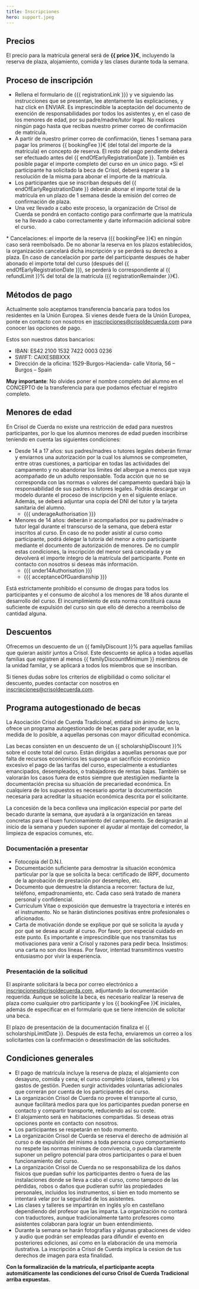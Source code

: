 ```yaml
---
title: Inscripciones
hero: support.jpeg
---
```


## Precios

El precio para la matrícula general será de **{{ price }}€**, incluyendo la reserva de plaza, alojamiento, comida y las clases durante toda la semana.

## Proceso de inscripción

- Rellena el formulario de {{{ registrationLink }}} y ve siguiendo las instrucciones que se presentan, lee atentamente las explicaciones, y haz click en ENVIAR. Es imprescindible la aceptación del documento de exención de responsabilidades por todos los asistentes y, en el caso de los menores de edad, por su padre/madre/tutor legal. No realices ningún pago hasta que recibas nuestro primer correo de confirmación de matrícula.
- A partir de nuestro primer correo de confirmación, tienes 1 semana para pagar los primeros {{ bookingFee }}€ (del total del importe de la matrícula) en concepto de reserva. El resto del pago pendiente deberá ser efectuado antes del {{ endOfEarlyRegistrationDate }}. También es posible pagar el importe completo del curso en un único pago. \*Si el participante ha solicitado la beca de Crisol, deberá esperar a la resolución de la misma para abonar el importe de la matrícula.
- Los participantes que se inscriban después del {{ endOfEarlyRegistrationDate }} deberán abonar el importe total de la matrícula en un plazo de 1 semana desde la emisión del correo de confirmación de plaza.
- Una vez llevado a cabo este proceso, la organización de Crisol de Cuerda se pondrá en contacto contigo para confirmarte que la matrícula se ha llevado a cabo correctamente y darte información adicional sobre el curso.

\* Cancelaciones: el importe de la reserva ({{ bookingFee }}€) en ningún caso será reembolsado. De no abonar la reserva en los plazos establecidos, la organización cancelará dicha inscripción y se perderá su derecho a plaza. En caso de cancelación por parte del participante después de haber abonado el importe total del curso (después del {{ endOfEarlyRegistrationDate }}), se perderá lo correspondiente al {{ refundLimit }}% del total de la matrícula ({{ registrationRemainder }}€).

## Métodos de pago

Actualmente solo aceptamos transferencia bancaria para todos los residentes en la Unión Europea. Si vienes desde fuera de la Unión Europea, ponte en contacto con nosotros en [inscripciones@crisoldecuerda.com](mailto:inscripciones@crisoldecuerda.com) para conocer las opciones de pago.

Estos son nuestros datos bancarios:

- IBAN: ES42 2100 1532 7422 0003 0236
- SWIFT: CAIXESBBXXX
- Dirección de la oficina: 1529-Burgos-Hacienda- calle Vitoria, 56 – Burgos – Spain

**Muy importante**: No olvides poner el nombre completo del alumno en el CONCEPTO de la transferencia para que podamos efectuar el registro completo.

## Menores de edad

En Crisol de Cuerda no existe una restricción de edad para nuestros participantes, por lo que los alumnos menores de edad pueden inscribirse teniendo en cuenta las siguientes condiciones:

- Desde 14 a 17 años: sus padres/madres o tutores legales deberán firmar y enviarnos una autorización por la cual los alumnos se comprometen, entre otras cuestiones, a participar en todas las actividades del campamento y no abandonar los límites del albergue a menos que vaya acompañado de un adulto responsable. Toda acción que no se corresponda con las normas o valores del campamento quedará bajo la responsabilidad de sus padres o tutores legales. Podrás descargar un modelo durante el proceso de inscripción y en el siguiente enlace. Además, se deberá adjuntar una copia del DNI del tutor y la tarjeta sanitaria del alumno.
  - {{{ underageAuthorisation }}}
- Menores de 14 años: deberán ir acompañados por su padre/madre o tutor legal durante el transcurso de la semana, que deberá estar inscritos al curso. En caso de no poder asistir al curso como participante, podrá delegar la tutoría del menor a otro participante mediante el documento de autorización de menores. De no cumplir estas condiciones, la inscripción del menor será cancelada y se devolverá el importe íntegro de la matrícula del participante. Ponte en contacto con nosotros si deseas más información.
  - {{{ under14Authorisation }}}
  - {{{ acceptanceOfGuardianship }}}

Está estrictamente prohibido el consumo de drogas para todos los participantes y el consumo de alcohol a los menores de 18 años durante el desarrollo del curso. El incumplimiento de esta norma constituirá causa suficiente de expulsión del curso sin que ello dé derecho a reembolso de cantidad alguna.

## Descuentos

Ofrecemos un descuento de un {{ familyDiscount }}% para aquellas familias que quieran asistir juntos a Crisol. Este descuento se aplica a todas aquellas familias que registren al menos {{ familyDiscountMinimum }} miembros de la unidad familar, y se aplicará a todos los miembros que se inscriban.

Si tienes dudas sobre los criterios de eligibilidad o como solicitar el descuento, puedes contactar con nosotros en [inscripciones@crisoldecuerda.com](mailto:inscripciones@crisoldecuerda.com).

## Programa autogestionado de becas

La Asociación Crisol de Cuerda Tradicional, entidad sin ánimo de lucro, ofrece un programa autogestionado de becas para poder ayudar, en la medida de lo posible, a aquellas personas con mayor dificultad económica.

Las becas consisten en un descuento de un {{ scholarshipDiscount }}% sobre el coste total del curso. Están dirigidas a aquellas personas que por falta de recursos económicos les suponga un sacrificio económico excesivo el pago de las tarifas del curso, especialmente a estudiantes emancipados, desempleados, o trabajadores de rentas bajas. También se valorarán los casos fuera de estos siempre que atestigüen mediante la documentación precisa su situación de precariedad económica. En cualquiera de los supuestos es necesario aportar la documentación necesaria para acreditar la situación económica descrita por el solicitante.

La concesión de la beca conlleva una implicación especial por parte del becado durante la semana, que ayudará a la organización en tareas concretas para el buen funcionamiento del campamento. Se designarán al inicio de la semana y pueden suponer el ayudar al montaje del comedor, la limpieza de espacios comunes, etc.

### Documentación a presentar

- Fotocopia del D.N.I.
- Documentación suficiente para demostrar la situación económica particular por la que se solicita la beca: certificado de IRPF, documento de la aprobación de prestación por desempleo, etc.
- Documento que demuestre la distancia a recorrer: factura de luz, teléfono, empadronamiento, etc. Cada caso será tratado de manera personal y confidencial.
- Curriculum Vitae o exposición que demuestre la trayectoria e interés en el instrumento. No se harán distinciones positivas entre profesionales o aficionados.
- Carta de motivación donde se explique por qué se solicita la ayuda y por qué se desea acudir al curso. Por favor, pon especial cuidado en este punto. Es importante e imprescindible que nos transmitas tus motivaciones para venir a Crisol y razones para pedir beca. Insistimos: una carta no son dos líneas. Por favor, intentad transmitirnos vuestro entusiasmo por vivir la experiencia.

### Presentación de la solicitud

El aspirante solicitará la beca por correo electrónico a [inscripciones@crisoldecuerda.com](mailto:inscripciones@crisoldecuerda.com), adjuntando la documentación requerida. Aunque se solicite la beca, es necesario realizar la reserva de plaza como cualquier otro participante y los {{ bookingFee }}€ iniciales, además de especificar en el formulario que se tiene intención de solicitar una beca.

El plazo de presentación de la documentación finaliza el {{ scholarshipLimitDate }}. Después de esta fecha, enviaremos un correo a los solicitantes con la confirmación o desestimación de las solicitudes.

## Condiciones generales

- El pago de matrícula incluye la reserva de plaza; el alojamiento con desayuno, comida y cena; el curso completo (clases, talleres) y los gastos de gestión. Pueden surgir actividades voluntarias adicionales que correrán por cuenta de los participantes del curso.
- La organización Crisol de Cuerda no provee el transporte al curso, aunque facilitará medios para que los participantes puedan ponerse en contacto y compartir transporte, reduciendo así su coste.
- El alojamiento será en habitaciones compartidas. Si deseas otras opciones ponte en contacto con nosotros.
- Los participantes se respetarán en todo momento.
- La organización Crisol de Cuerda se reserva el derecho de admisión al curso o de expulsión del mismo a toda persona cuyo comportamiento no respete las normas mínimas de convivencia, o pueda claramente suponer un peligro potencial para otros participantes o para el buen funcionamiento del curso.
- La organización Crisol de Cuerda no se responsabiliza de los daños físicos que puedan sufrir los participantes dentro o fuera de las instalaciones donde se lleva a cabo el curso, como tampoco de las pérdidas, robos o daños que pudieran sufrir las propiedades personales, incluidos los instrumentos, si bien en todo momento se intentará velar por la seguridad de los asistentes.
- Las clases y talleres se impartirán en inglés y/o en castellano dependiendo del profesor que las imparta. La organización no contará con traductores, aunque tradicionalmente tanto profesores como asistentes colaboran para lograr un buen entendimiento.
- Durante la semana se harán fotografías y algunas grabaciones de video y audio que podrán ser empleadas para difundir el evento en posteriores ediciones, así como en la elaboración de una memoria ilustrativa. La inscripción a Crisol de Cuerda implica la cesion de tus derechos de imagen para esta finalidad.

**Con la formalización de la matrícula, el participante acepta automáticamente las condiciones del curso Crisol de Cuerda Tradicional arriba expuestas.**
